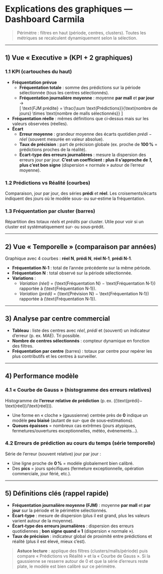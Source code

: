 # Explications des graphiques — Dashboard Carmila

> Périmètre : filtres en haut (période, centres, clusters). Toutes les métriques se recalculent dynamiquement selon la sélection.

---

## 1) Vue « Executive » (KPI + 2 graphiques)

### 1.1 KPI (cartouches du haut)
- **Fréquentation prévue**  
  - **Fréquentation totale** : somme des prédictions sur la période sélectionnée (tous les centres sélectionnés).  
  - **Fréquentation journalière moyenne** : moyenne **par mall** et **par jour** →  
    \[ \text{FJM prédite} = \frac{\sum \text{Prédictions}}{\text{nombre de jours} \times \text{nombre de malls sélectionnés}} \]  
- **Fréquentation réelle** : mêmes définitions que ci‑dessus mais sur les valeurs observées (réelles).  
- **Écart**  
  - **Erreur moyenne** : grandeur moyenne des écarts quotidien *prédi − réel* (souvent mesurée en valeur absolue).  
  - **Taux de précision** : part de précision globale (ex. proche de **100 %** = prédictions proches de la réalité).  
  - **Écart‑type des erreurs journalières** : mesure la dispersion des erreurs jour par jour. **C’est un coefficient : plus il s’approche de *1*, plus c’est bon signe** (dispersion « normale » autour de l’erreur moyenne).

### 1.2 Prédictions **vs** Réalité (courbes)
Comparaison, jour par jour, des séries **prédi** et **réel**. Les croisements/écarts indiquent des jours où le modèle sous‑ ou sur‑estime la fréquentation.

### 1.3 Fréquentation par **cluster** (barres)
Répartition des totaux *réels* et *prédits* par cluster. Utile pour voir si un cluster est systématiquement sur‑ ou sous‑prédit.

---

## 2) Vue « Temporelle » (comparaison par années)
Graphique avec 4 courbes : **réel N**, **prédi N**, **réel N‑1**, **prédi N‑1**.  
- **Fréquentation N‑1** : total de l’année précédente sur la même période.  
- **Fréquentation N** : total observé sur la période sélectionnée.  
- **Variations** :  
  - *Variation (réel)* = \(\text{Fréquentation N} − \text{Fréquentation N‑1}\) rapportée à \(\text{Fréquentation N‑1}\).  
  - *Variation (prédi)* = \(\text{Prévision N} − \text{Fréquentation N‑1}\) rapportée à \(\text{Fréquentation N‑1}\).

---

## 3) Analyse par **centre commercial**
- **Tableau** : liste des centres avec *réel*, *prédi* et (souvent) un indicateur d’erreur (p. ex. MAE). Tri possible.  
- **Nombre de centres sélectionnés** : compteur dynamique en fonction des filtres.  
- **Fréquentation par centre** (barres) : totaux par centre pour repérer les plus contributifs et les centres à surveiller.

---

## 4) Performance modèle
### 4.1 « Courbe de Gauss » (histogramme des erreurs relatives)
Histogramme de **l’erreur relative de prédiction** (p. ex. \((\text{prédi}−\text{réel})/\text{réel}\)).  
- Une forme en « cloche » (gaussienne) centrée près de **0** indique un modèle **peu biaisé** (autant de sur‑ que de sous‑estimations).  
- **Queues épaisses** = nombreux cas extrêmes (jours atypiques, fermetures/ouvertures exceptionnelles, météo, événements…).

### 4.2 Erreurs de prédiction **au cours du temps** (série temporelle)
Série de l’erreur (souvent relative) jour par jour :  
- Une ligne proche de **0 %** = modèle globalement bien calibré.  
- Des **pics** = jours spécifiques (fermeture exceptionnelle, opération commerciale, jour férié, etc.).

---

## 5) Définitions clés (rappel rapide)
- **Fréquentation journalière moyenne (FJM)** : moyenne **par mall** et **par jour** sur la période et le périmètre sélectionnés.  
- **Écart‑type** : mesure de dispersion (plus il est grand, plus les valeurs varient autour de la moyenne).  
- **Écart‑type des erreurs journalières** : dispersion des erreurs quotidiennes ; **bon signe quand ≈ 1** (dispersion « normale »).  
- **Taux de précision** : indicateur global de proximité entre prédictions et réalité (plus il est élevé, mieux c’est).

> **Astuce lecture** : applique des filtres (clusters/malls/période) puis compare « Prédictions vs Réalité » et la « Courbe de Gauss ». Si la gaussienne se resserre autour de 0 et que la série d’erreurs reste plate, le modèle est bien calibré sur ce périmètre.
